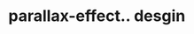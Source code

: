 # parallax-effect.. desgin                                                                                                                                                                                                                         
